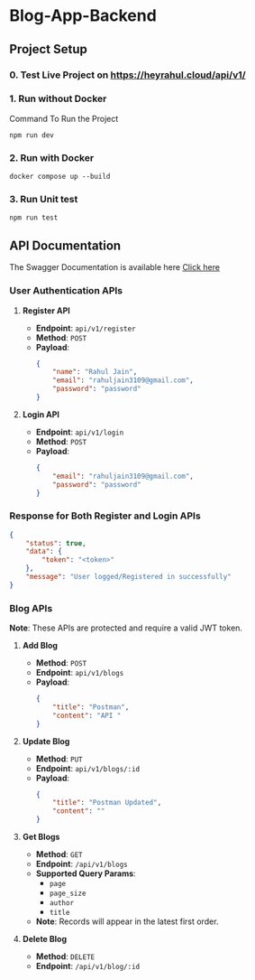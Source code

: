 # Blog-App-Backend

## Project Setup

### 0. Test Live Project on https://heyrahul.cloud/api/v1/

### 1. Run without Docker

Command To Run the Project
```
npm run dev
```

### 2. Run with Docker
```
docker compose up --build 
```

### 3. Run Unit test
```
npm run test
```

## API Documentation

The Swagger Documentation is available here [Click here](https://heyrahul.cloud/docs/)

### User Authentication APIs

1. **Register API**
   - **Endpoint**: `api/v1/register`
   - **Method**: `POST`
   - **Payload**:
     ```json
     {
         "name": "Rahul Jain",
         "email": "rahuljain3109@gmail.com",
         "password": "password"
     }
     ```

2. **Login API**
   - **Endpoint**: `api/v1/login`
   - **Method**: `POST`
   - **Payload**:
     ```json
     {
         "email": "rahuljain3109@gmail.com",
         "password": "password"
     }
     ```

### Response for Both Register and Login APIs
```json
{
    "status": true,
    "data": {
        "token": "<token>"
    },
    "message": "User logged/Registered in successfully"
}
```

### Blog APIs

**Note**: These APIs are protected and require a valid JWT token.

1. **Add Blog**
   - **Method**: `POST`
   - **Endpoint**: `api/v1/blogs`
   - **Payload**:
     ```json
     {
         "title": "Postman",
         "content": "API "
     }
     ```

2. **Update Blog**
   - **Method**: `PUT`
   - **Endpoint**: `api/v1/blogs/:id`
   - **Payload**:
     ```json
     {
         "title": "Postman Updated",
         "content": ""
     }
     ```

3. **Get Blogs**
   - **Method**: `GET`
   - **Endpoint**: `/api/v1/blogs`
   - **Supported Query Params**:
     - `page`
     - `page_size`
     - `author`
     - `title`
   - **Note**: Records will appear in the latest first order.

4. **Delete Blog**
   - **Method**: `DELETE`
   - **Endpoint**: `/api/v1/blog/:id`